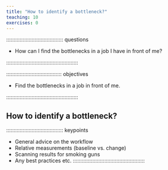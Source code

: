 ```yaml
---
title: "How to identify a bottleneck?"
teaching: 10
exercises: 0
---
```


:::::::::::::::::::::::::::::::::::::: questions 

- How can I find the bottlenecks in a job I have in front of me?

::::::::::::::::::::::::::::::::::::::::::::::::

::::::::::::::::::::::::::::::::::::: objectives

- Find the bottlenecks in a job in front of me.

::::::::::::::::::::::::::::::::::::::::::::::::

## How to identify a bottleneck?

<!-- EPISODE CONTENT HERE -->

:::::::::::::::::::::::::::::::::::::: keypoints
- General advice on the workflow 
- Relative measurements (baseline vs. change)
- Scanning results for smoking guns
- Any best practices etc.
::::::::::::::::::::::::::::::::::::::::::::::::
